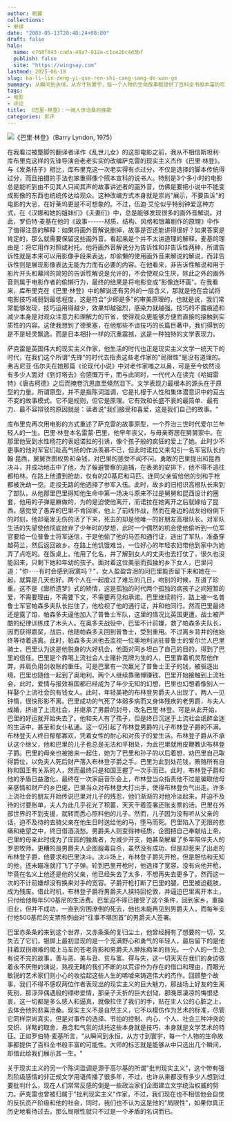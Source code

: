 ```yaml
---
author: 剩翼
collections:
- 继续
date: "2003-05-13T20:48:24+08:00"
draft: false
halo:
  name: e768f843-cada-40a7-912e-c1ce2bc4d3bf
  publish: false
  site: "https://wingsay.com"
lastmod: 2025-06-18
slug: ba-li-lin-deng-yi-que-ren-shi-cang-sang-de-wan-ge
summary: 从瞬间到永恒，从方寸到寰宇，每一个人物的生命故事都提供了百科全书般丰富的可能性。大师的标志就是能够从中只选出几个瞬间，却借此给我们展示其一生。
tags:
- 电影
- 评论
title: 《巴里·林登》：一阙人世沧桑的挽歌
categories: 影评
---
```


![《巴里·林登》（Barry Lyndon, 1975）](img/barrylyndon/barrylyndonboard.JPG)


在我看过被蹩脚的翻译者译作《乱世儿女》的这部电影之前，我从不相信斯坦利·库布里克这样的先锋导演会老老实实的改编萨克雷的现实主义杰作《巴里·林登》。与《发条桔子》相比，库布里克这一次老实得有点过分，不仅是选择的脚本传统得过分，而且拍摄的手法也笨重得像个照本宣科的说书人。特别是3个多小时的电影总是能听到由不见其人只闻其声的故事讲述者的画外音，仿佛是要把小说中不能变成影像的东西也统统传达给观众。这种改编方式本身就是崇尚"展示，不要告诉"的电影的大忌，在好莱坞更是不可想象的。不过，伍迪·艾伦似乎特别钟爱这种方式，在《汉娜和她的姐妹们》《夫妻们》中，总是能够发现很多的画外音解说。对此，罗伯特·麦基在他的《故事------材质、结构、风格和银幕剧作的原理》中作了值得注意的解释：如果将画外音解说删掉，故事是否还能讲得很好？如果答案是肯定的，那么就需要保留这些画外音。看起来是个并不太讲道理的解释，麦基的理由是：将它用作对照或衬托。他将画外音解说分为告诉性和非告诉性两种，所谓告诉性就是本来可以用影像手段来表达，却偷懒的使用画外音来解说的解说，而非告诉性则是展现影像表达无能为力而有必要的内容。在他看来，非告诉性解说和用于影片开头和幕间的简短的告诉性解说是允许的，不会使观众生厌，除此之外的画外音则属于电影作者的偷懒行为，最终的结果是将电影变成"影像连环画"。在我看来，库布里克在《巴里·林登》中的解说还有另外的一层含义，那就是他在尝试将电影技巧减弱到最低程度，这是符合"少即是多"的审美原理的，也就是说，我们常常能够发现，技巧运用得越少，效果却越强烈，感染力就越强。技巧的不露痕迹和减少本身是对观众注意力和理解力的节省，使得观众更能够方便而直接的接触到实质性的内容。这使我想到了德莱塞，在他那些不谙技巧的长篇巨著中，我们得到的是不是轻灵飘逸，而是日本相扑一样的沉重震撼，这是一种独特的文学表现力。

萨克雷是英国伟大的现实主义作家，他生活的时代也正是现实主义文学一统天下的时代，在我们这个所谓"先锋"的时代去指责这些老作家的"局限性"是没有道理的。弗吉尼亚·伍尔夫在她那篇《论现代小说》中对老作家嗤之以鼻，可是至今依然没有多少人面对《到灯塔去》会感慨万千，而与此同时，一代代人在读完《哈姆雷特》《唐吉柯德》之后而掩卷沉思直至倏然泪下。文学表现力最根本的源头在于原型的力量。所谓原型，并不是指陈词滥调，它是扎根于人性和集体潜意识中的亘古不变的故事模式。它不是规则，但它是原理。它有效和长盛不衰的最简单、最有力、最不容辩驳的原因就是：读者说"我们接受和喜爱，这是我们自己的故事。"

库布里克再次用电影的方式重述了萨克雷的故事原型，一个乔治三世时代爱尔兰年轻人的一生。巴里·林登本名雷蒙·巴里，他早年丧父，与母亲寄居在舅舅家中。在那里他受到水性杨花的表姐诺拉的引诱，像个孩子般的疯狂的爱上了她。此时少不更事的他对军官们趾高气扬的作派羡慕不已，但此时诺拉又来勾引一名军官队长约翰·昆西，舅舅贪图权势和金钱，对巴里的感受不闻不问。勇敢的巴里提出和昆西决斗，并成功地击中了他，为了躲避警察的追捕，在表弟的安排下，他不得不逃往都柏林。在路上他遭到抢劫，仅有的20基尼和马匹、连同父亲留给他的剑和手枪都被洗劫一空。走投无路的他选择了参军入伍。此时，故乡的旧相识高根队长来到了部队，从他那里巴里得知他生命中第一场决斗原来不过是舅舅和昆西设计的圈套，他用的子弹是麻做的，为的是迫使他离开，而诺拉在她离开之后就嫁给了昆西。感觉受了愚弄的巴里不肯回家，他上了前线作战，然而在身边的战友纷纷倒下的时刻，他却毫发无伤的活了下来，死去的却是他唯一的好朋友高根队长。对军队生活的失望使他彻底放弃了少年时的梦想，此时一个偶然的机会使他偷听到一位军官要给一位普鲁士将军送信，于是他偷了他的马匹和通行证，逃出了军队，准备穿越荷兰，然后返回故乡。在路上他饥饿难当，一位好心的年轻农妇带他到家中为她弄了点吃的。在饭桌上，他用了化名，并了解到女人的丈夫也去打仗了，很久也没能回来，只剩下她和年幼的孩子。面对着这位美丽而孤独的乡下女人，巴里问道："你······有时会感到寂寞吗？"，女人盈盈含泪的问巴里能否留下来和她在一起，就算是几天也好。两个人在一起度过了难忘的几日，吻别的时候，互道了珍重。这不是《廊桥遗梦》式的矫情，这是孤独的时代两个孤独的病孩子之间短暂的爱，不需要理由，不需要下文，不需要再见和承诺。巴里继续前行，路上被一名普鲁士军官帕森多夫队长拦住了，他检视了他的通行证，并和他同行。然而巴里最终还是露了馅，帕森多夫逼他加入了普鲁士军队，这里的情况比英国更遭，战士被严酷的纪律训练成了木头人。在奥多夫战役中，巴里不计前嫌，救了帕森多夫队长，因而获得嘉奖，战后，他随帕森多夫回到普鲁士，受到重用。不过离乡背井的他始终等待着逃离。此时，帕森多夫派他去监视一位奥地利派驻普鲁士的爱尔兰人巴里骑士，巴里认为这是他脱身的大好机会，他面对同乡坦白了自己的目的，得到了巴里的信任。巴里是个靠喝上流社会人士赌扑克牌为生的人，巴里靠着机灵帮他作弊，并肩负用剑收账的重任。可是巴里有一次赢光了普鲁士王子的钱，被驱逐出境，巴里也随他一起到了奥地利。两个人继续靠赌博赚钱，巴里开始接触到上流社会，此时，爱情与报效祖国都已经成为了年少无知的幻想，巴里也幻想着像别人一样娶个上流社会的有钱女人。此时，年轻美艳的布林登男爵夫人出现了，两人一见钟情，很快形影不离。巴里成功的气死了体弱多病而又身体残疾的老男爵，与夫人成婚，挤进了上流社会，并继承了男爵的封号，改名巴里·林登。可是从此开始，巴里的好运就开始失去了。他和夫人有了孩子，但是终日沉迷于上流社会纸醉金迷的生活中，甚至和女仆私通。这一切引起了布林登男爵的儿子布林登子爵的不满。布林登夫人终日郁郁寡欢，凭着女性的耐心和对孩子的爱生活。布林登子爵从不承认这个继父，他和巴里的儿子也总是无法和平相处，为此巴里就用皮鞭教训布林登子爵。巴里的母亲也被接来一起住，她为了巴里和孙子的以后着想，劝巴里自己取得爵位，以免夫人死后财产落入布林登子爵之手。巴里为此到处花钱，贿赂所有自称和国王有关系的人，然而最终只是和国王握了一次手而已。此时，布林登子爵和他的矛盾日益激化，最终在一次家庭音乐会上，布林登当众指责他不过是骗取他母亲感情和财产的乡巴佬，巴里当众对布林登大打出手，使得布林登负气出走。许多上流社会的朋友开始传说巴里对儿子的残忍，他们渐渐的对他冷淡起来，并迫不及待的讨要账单，夫人为此几乎花光了积蓄，天天干着签署还账支票的活。巴里在外部世界的不到支援，就转而悉心照料他的儿子。然而，儿子因为没有听从父亲的话，迫不及待的去骑父亲在他生日时送给他的马，堕马而死。巴里陷入了无限的悲痛和绝望之中，终日借酒浇愁。男爵夫人则变得神经质，企图把自己奉献给上帝。巴里的母亲此时成为了庄园的独裁者，为减少开支，她甚至解雇了多年陪伴夫人的罗恩牧师。更糟的是男爵夫人企图服毒自杀，虽然没有成功，但是却惹来了出走的布林登子爵，他要求和巴里决斗。决斗场上，布林登子爵先开枪，但是胆怯和无知的他，还未瞄准就打飞了子弹。轮到巴里开枪时，他选择了宽容，没有向他开枪，毕竟在名义上他还是他的父亲，他已经失去了太多，不想再失去更多了。然而这一次的不计前嫌却没有换来对手的宽容。子爵开枪打断了巴里的腿，巴里被迫截肢，成为残废。借此时机，布林登子爵将男爵夫人挟持回伦敦，并逼迫巴里离开本土，只付给他每年500基尼的生活费。巴里迫不得已接受了这个条件，回到家乡，重操旧业，但并不成功，一直到穷困潦倒的死去，他也未能再见到男爵夫人，而每年支付他500基尼的支票照例由对"往事不堪回首"的男爵夫人签署。

巴里赤条条的来到这个世界，又赤条条的复归尘土，他曾经拥有了想要的一切，又失去了它们，银屏上最初显现的是一个充满野心和勇气的年轻人，最后留下的是他拄着双拐艰难的爬上马车的苍老背影和男爵夫人肿胀痴呆的目光。一个人的一生总有说不完的故事，善与恶、美与丑、贫与富、得与失，这一切天天在我们的身边做着永不厌倦的演说，熟视无睹的我们不断的以荒谬作为存在的借口和理由，而眼光敏锐的艺术家们则小心的收拾起这些人生的唏嘘来铸造伟大的杰作。回顾整个故事，我们不得不感叹两位作者表现出的现实主义的巨大魅力，那战场上好友的生离死别，那浮萍偶遇般的缥缈爱情，那亲子夭折的巨大创恸，那晚景凄凉的悔恨悲哀，这一切都是多么感人和逼真，就像拉住了我们的手，贴在主人公的心脏之上，去体会他的悲喜沧桑。现实主义不是自然主义，它不以模仿作为艺术的标准，尽管它同样崇尚真实，但是对事件的选择、节拍的控制、内心、个人、社会三种冲突的交织、详略的取舍，悬念和气氛的烘托这些本身就是技巧，本身就是文学艺术的特征。正如罗伯特·麦基所言，"从瞬间到永恒，从方寸到寰宇，每一个人物的生命故事都提供了百科全书般丰富的可能性。大师的标志就是能够从中只选出几个瞬间，却借此给我们展示其一生。"

关于现实主义的另一个陈词滥调是源于高尔基的所谓"批判现实主义"，这个带有强烈阶级感情的非正规文学用语传播了很多年，不过，也许从来都没有多少人想到过要批判什么，现在人们常常反感的倒是一些政治家们企图建立文学统治权威的努力。萨克雷也曾被归属于"批判现实主义"作家，不过，我们现在也不相信他会自觉的反抗资产阶级和他的社会，同时，我们也不认为这是他的"局限性"，如果你真正历史地看待过去，那么局限性就只不过是一个矛盾的名词而已。